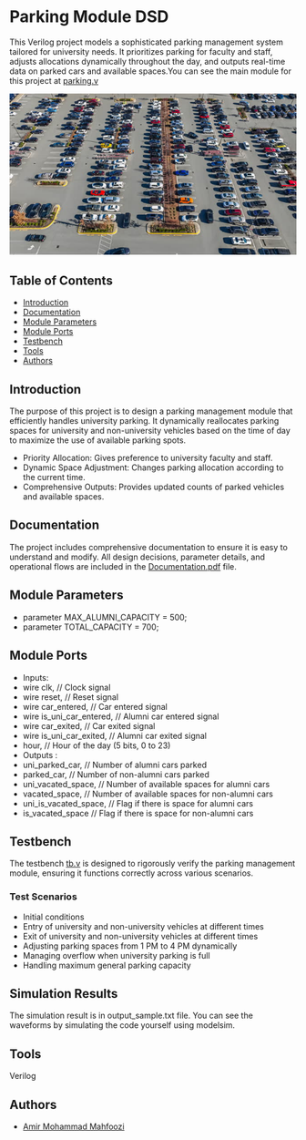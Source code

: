 # Parking Module DSD

This Verilog project models a sophisticated parking management system tailored for university needs. It prioritizes parking for faculty and staff, adjusts allocations dynamically throughout the day, and outputs real-time data on parked cars and available spaces.You can see the main module for this project at [parking.v](https://github.com/amirMahfoozi/Parking-Module-DSD/blob/main/parking.v)

![_parking.jpg](https://raw.githubusercontent.com/amirMahfoozi/Parking-Module-DSD/main/parking.jpg)

## Table of Contents
- [Introduction](#Introduction)
- [Documentation](#documentation)
- [Module Parameters](#module-parameters)
- [Module Ports](#module-ports)
- [Testbench](#testbench)
- [Tools](#tools)
- [Authors](#authors)

## Introduction
The purpose of this project is to design a parking management module that efficiently handles university parking. It dynamically reallocates parking spaces for university and non-university vehicles based on the time of day to maximize the use of available parking spots.
- Priority Allocation: Gives preference to university faculty and staff.
- Dynamic Space Adjustment: Changes parking allocation according to the current time.
- Comprehensive Outputs: Provides updated counts of parked vehicles and available spaces.

## Documentation
The project includes comprehensive documentation to ensure it is easy to understand and modify. All design decisions, parameter details, and operational flows are included in the [Documentation.pdf](https://github.com/amirMahfoozi/Parking-Module-DSD/blob/main/Documentation.pdf) file.

## Module Parameters
- parameter MAX_ALUMNI_CAPACITY = 500;
- parameter TOTAL_CAPACITY = 700;

## Module Ports
- Inputs:
- wire clk,                  // Clock signal
- wire reset,                // Reset signal
- wire car_entered,          // Car entered signal
- wire is_uni_car_entered,   // Alumni car entered signal
- wire car_exited,           // Car exited signal
- wire is_uni_car_exited,    // Alumni car exited signal
- hour,           // Hour of the day (5 bits, 0 to 23)
- Outputs :
- uni_parked_car,      // Number of alumni cars parked
- parked_car,          // Number of non-alumni cars parked
- uni_vacated_space,   // Number of available spaces for alumni cars
- vacated_space,       // Number of available spaces for non-alumni cars
- uni_is_vacated_space,      // Flag if there is space for alumni cars
- is_vacated_space           // Flag if there is space for non-alumni cars

## Testbench
The testbench [tb.v](https://github.com/amirMahfoozi/Parking-Module-DSD/blob/main/tb.v) is designed to rigorously verify the parking management module, ensuring it functions correctly across various scenarios.

### Test Scenarios
- Initial conditions
- Entry of university and non-university vehicles at different times
- Exit of university and non-university vehicles at different times
- Adjusting parking spaces from 1 PM to 4 PM dynamically
- Managing overflow when university parking is full
- Handling maximum general parking capacity

## Simulation Results
The simulation result is in output_sample.txt file. You can see the waveforms by simulating the code yourself using modelsim.

## Tools
Verilog

## Authors
- [Amir Mohammad Mahfoozi](https://github.com/amirMahfoozi)
